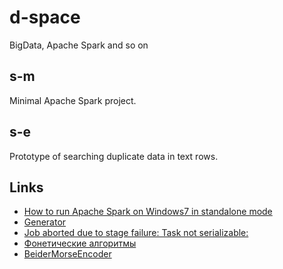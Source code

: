 # d-space
BigData, Apache Spark and so on

## s-m
Minimal Apache Spark project.

## s-e
Prototype of searching duplicate data in text rows.

## Links
* [How to run Apache Spark on Windows7 in standalone mode](http://nishutayaltech.blogspot.ru/2015/04/how-to-run-apache-spark-on-windows7-in.html)
* [Generator](https://www.mockaroo.com/)
* [Job aborted due to stage failure: Task not serializable:](https://databricks.gitbooks.io/databricks-spark-knowledge-base/content/troubleshooting/javaionotserializableexception.html)
* [Фонетические алгоритмы](https://habrahabr.ru/post/114947/)
* [BeiderMorseEncoder](https://commons.apache.org/proper/commons-codec/apidocs/org/apache/commons/codec/language/bm/BeiderMorseEncoder.html)
